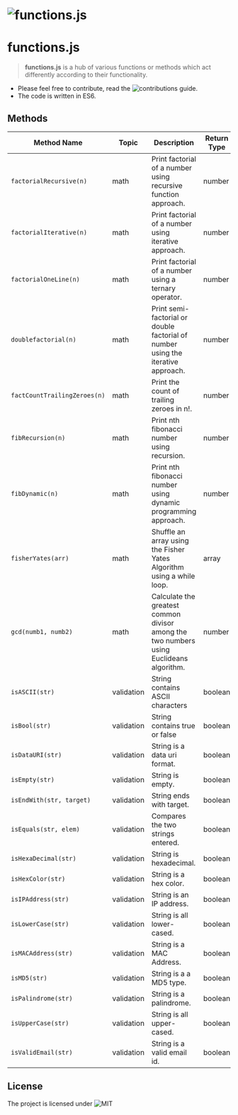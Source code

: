 # ![functions.js](https://github.com/theIYD/functions.js/blob/master/media/functionsjs.png)

# functions.js

> **functions.js** is a hub of various functions or methods which act differently according to their functionality.

 - Please feel free to contribute, read the ![contributions guide]().
 - The code is written in ES6.

## Methods 

| Method Name | Topic | Description | Return Type |
| ------------| ------------| ------------| ------------|
|`factorialRecursive(n)` |math |Print factorial of a number using recursive function approach. |number |
|`factorialIterative(n)` |math |Print factorial of a number using iterative approach. |number |
|`factorialOneLine(n)` |math |Print factorial of a number using a ternary operator. |number |
|`doublefactorial(n)` |math |Print semi-factorial or double factorial of number using the iterative approach. |number |
|`factCountTrailingZeroes(n)` |math |Print the count of trailing zeroes in n!. |number |
|`fibRecursion(n)` |math |Print nth fibonacci number using recursion. |number |
|`fibDynamic(n)` |math |Print nth fibonacci number using dynamic programming approach. |number |
|`fisherYates(arr)` |math |Shuffle an array using the Fisher Yates Algorithm using a while loop. |array |
|`gcd(numb1, numb2)` |math |Calculate the greatest common divisor among the two numbers using Euclideans algorithm. |number |
|`isASCII(str)` |validation |String contains ASCII characters |boolean |
|`isBool(str)` |validation |String contains true or false |boolean |
|`isDataURI(str)` |validation |String is a data uri format. |boolean |
|`isEmpty(str)` |validation |String is empty. |boolean |
|`isEndWith(str, target)` |validation |String ends with target. |boolean |
|`isEquals(str, elem)` |validation |Compares the two strings entered. |boolean |
|`isHexaDecimal(str)` |validation |String is hexadecimal. |boolean |
|`isHexColor(str)` |validation |String is a hex color. |boolean |
|`isIPAddress(str)` |validation |String is an IP address. |boolean |
|`isLowerCase(str)` |validation |String is all lower-cased. |boolean |
|`isMACAddress(str)` |validation |String is a MAC Address. |boolean |
|`isMD5(str)` |validation |String is a a MD5 type. |boolean |
|`isPalindrome(str)` |validation |String is a palindrome. |boolean |
|`isUpperCase(str)` |validation |String is all upper-cased. |boolean |
|`isValidEmail(str)` |validation |String is a valid email id. |boolean |


## License
 The project is licensed under ![MIT](https://github.com/theIYD/functions.js/blob/master/LICENSE)